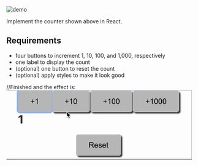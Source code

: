 ![demo](https://flaviocopes.com/images/react-example-counter/output.gif)

Implement the counter shown above in React.

## Requirements

- four buttons to increment 1, 10, 100, and 1,000, respectively
- one label to display the count
- (optional) one button to reset the count
- (optional) apply styles to make it look good

//Finished and the effect is:
![result](./my-app/hw2.gif)
